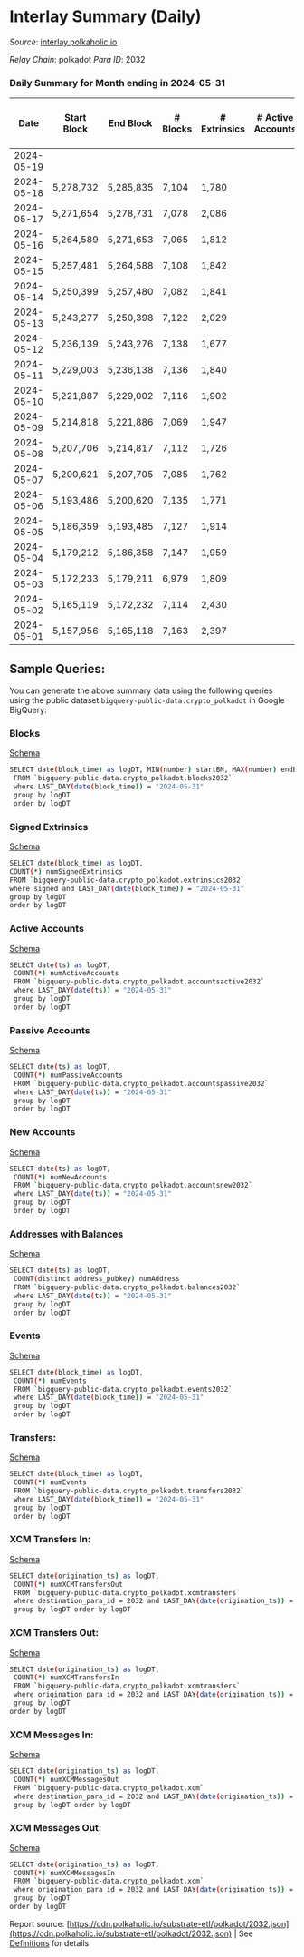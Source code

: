# Interlay Summary (Daily)

_Source_: [interlay.polkaholic.io](https://interlay.polkaholic.io)

*Relay Chain*: polkadot
*Para ID*: 2032



### Daily Summary for Month ending in 2024-05-31


| Date    | Start Block | End Block | # Blocks | # Extrinsics | # Active Accounts | # Passive Accounts | # New Accounts | # Addresses | # Events  | # Transfers ($USD) | # XCM Transfers In ($USD) | # XCM Transfers Out ($USD) | # XCM In | # XCM Out | Issues |
|---------|-------------|-----------|----------|--------------|-------------------|--------------------|----------------|-------------|-----------|--------------------|---------------------------|----------------------------|----------|-----------|--------|
| 2024-05-19 |  |  |  |  |  |  |  |  |  |   |   |   |  |  |  |
| 2024-05-18 | 5,278,732 | 5,285,835 | 7,104 | 1,780 |  |  |  | 17,700 | 68,616 | 7,758 ($230,097.21) |   |   |  |  |  |
| 2024-05-17 | 5,271,654 | 5,278,731 | 7,078 | 2,086 |  |  |  | 17,692 | 71,314 | 8,024 ($524,436.34) |   |   |  |  |  |
| 2024-05-16 | 5,264,589 | 5,271,653 | 7,065 | 1,812 |  |  |  | 17,687 | 68,633 | 7,854 ($81,740.74) |   |   |  |  |  |
| 2024-05-15 | 5,257,481 | 5,264,588 | 7,108 | 1,842 |  |  |  | 17,680 | 69,409 | 7,985 ($223,115.03) |   |   |  |  |  |
| 2024-05-14 | 5,250,399 | 5,257,480 | 7,082 | 1,841 |  |  |  | 17,678 | 68,264 | 7,809 ($313,374.61) |   |   |  |  |  |
| 2024-05-13 | 5,243,277 | 5,250,398 | 7,122 | 2,029 |  |  |  | 17,667 | 69,514 | 7,834 ($378,654.17) |   |   |  |  |  |
| 2024-05-12 | 5,236,139 | 5,243,276 | 7,138 | 1,677 |  |  |  | 17,665 | 67,006 | 7,512 ($96,735.30) |   |   |  |  |  |
| 2024-05-11 | 5,229,003 | 5,236,138 | 7,136 | 1,840 |  |  |  | 17,660 | 68,201 | 7,688 ($87,747.74) |   |   |  |  |  |
| 2024-05-10 | 5,221,887 | 5,229,002 | 7,116 | 1,902 |  |  |  | 17,656 | 68,454 | 7,692 ($110,638.32) |   |   |  |  |  |
| 2024-05-09 | 5,214,818 | 5,221,886 | 7,069 | 1,947 |  |  |  | 14,067 | 68,731 | 7,733 ($200,138.47) |   |   |  |  |  |
| 2024-05-08 | 5,207,706 | 5,214,817 | 7,112 | 1,726 |  |  |  | 17,645 | 67,657 | 7,685 ($111,789.13) |   |   |  |  |  |
| 2024-05-07 | 5,200,621 | 5,207,705 | 7,085 | 1,762 |  |  |  | 17,640 | 67,752 | 7,693 ($148,571.89) |   |   |  |  |  |
| 2024-05-06 | 5,193,486 | 5,200,620 | 7,135 | 1,771 |  |  |  | 17,629 | 68,612 | 7,805 ($245,594.40) |   |   |  |  |  |
| 2024-05-05 | 5,186,359 | 5,193,485 | 7,127 | 1,914 |  |  |  | 17,621 | 69,185 | 7,819 ($297,332.70) |   |   |  |  |  |
| 2024-05-04 | 5,179,212 | 5,186,358 | 7,147 | 1,959 |  |  |  | 17,614 | 69,647 | 7,880 ($159,568.73) |   |   |  |  |  |
| 2024-05-03 | 5,172,233 | 5,179,211 | 6,979 | 1,809 |  |  |  | 17,609 | 67,788 | 7,662 ($232,722.92) |   |   |  |  |  |
| 2024-05-02 | 5,165,119 | 5,172,232 | 7,114 | 2,430 |  |  |  | 17,605 | 72,531 | 7,979 ($215,217.83) |   |   |  |  |  |
| 2024-05-01 | 5,157,956 | 5,165,118 | 7,163 | 2,397 |  |  |  | 17,589 | 73,239 | 8,021 ($246,147.49) |   |   |  |  |  |

## Sample Queries:
You can generate the above summary data using the following queries using the public dataset `bigquery-public-data.crypto_polkadot` in Google BigQuery:


### Blocks 

[Schema](https://github.com/colorfulnotion/substrate-etl/blob/main/schema/blocks.json)

```bash
SELECT date(block_time) as logDT, MIN(number) startBN, MAX(number) endBN, COUNT(*) numBlocks 
 FROM `bigquery-public-data.crypto_polkadot.blocks2032`  
 where LAST_DAY(date(block_time)) = "2024-05-31" 
 group by logDT 
 order by logDT
```

### Signed Extrinsics 

[Schema](https://github.com/colorfulnotion/substrate-etl/blob/main/schema/extrinsics.json)

```bash
SELECT date(block_time) as logDT, 
COUNT(*) numSignedExtrinsics 
FROM `bigquery-public-data.crypto_polkadot.extrinsics2032`  
where signed and LAST_DAY(date(block_time)) = "2024-05-31" 
group by logDT 
order by logDT
```

### Active Accounts 

[Schema](https://github.com/colorfulnotion/substrate-etl/blob/main/schema/accountsactive.json)

```bash
SELECT date(ts) as logDT, 
 COUNT(*) numActiveAccounts 
 FROM `bigquery-public-data.crypto_polkadot.accountsactive2032` 
 where LAST_DAY(date(ts)) = "2024-05-31" 
 group by logDT 
 order by logDT
```

### Passive Accounts 

[Schema](https://github.com/colorfulnotion/substrate-etl/blob/main/schema/accountspassive.json)

```bash
SELECT date(ts) as logDT, 
 COUNT(*) numPassiveAccounts 
 FROM `bigquery-public-data.crypto_polkadot.accountspassive2032` 
 where LAST_DAY(date(ts)) = "2024-05-31" 
 group by logDT 
 order by logDT
```

### New Accounts 

[Schema](https://github.com/colorfulnotion/substrate-etl/blob/main/schema/accountsnew.json)

```bash
SELECT date(ts) as logDT, 
 COUNT(*) numNewAccounts 
 FROM `bigquery-public-data.crypto_polkadot.accountsnew2032` 
 where LAST_DAY(date(ts)) = "2024-05-31" 
 group by logDT
 order by logDT
```

### Addresses with Balances 

[Schema](https://github.com/colorfulnotion/substrate-etl/blob/main/schema/balances.json)

```bash
SELECT date(ts) as logDT,
 COUNT(distinct address_pubkey) numAddress 
 FROM `bigquery-public-data.crypto_polkadot.balances2032` 
 where LAST_DAY(date(ts)) = "2024-05-31" 
 group by logDT 
 order by logDT
```

### Events 

[Schema](https://github.com/colorfulnotion/substrate-etl/blob/main/schema/events.json)

```bash
SELECT date(block_time) as logDT, 
 COUNT(*) numEvents 
 FROM `bigquery-public-data.crypto_polkadot.events2032` 
 where LAST_DAY(date(block_time)) = "2024-05-31" 
 group by logDT 
 order by logDT
```

### Transfers:

[Schema](https://github.com/colorfulnotion/substrate-etl/blob/main/schema/transfers.json)

```bash
SELECT date(block_time) as logDT, 
 COUNT(*) numEvents 
 FROM `bigquery-public-data.crypto_polkadot.transfers2032` 
 where LAST_DAY(date(block_time)) = "2024-05-31" 
 group by logDT 
 order by logDT
```

### XCM Transfers In: 

[Schema](https://github.com/colorfulnotion/substrate-etl/blob/main/schema/xcmtransfers.json)

```bash
SELECT date(origination_ts) as logDT, 
 COUNT(*) numXCMTransfersOut 
 FROM `bigquery-public-data.crypto_polkadot.xcmtransfers` 
 where destination_para_id = 2032 and LAST_DAY(date(origination_ts)) = "2024-05-31" 
 group by logDT order by logDT
```

### XCM Transfers Out: 

[Schema](https://github.com/colorfulnotion/substrate-etl/blob/main/schema/xcmtransfers.json)

```bash
SELECT date(origination_ts) as logDT, 
 COUNT(*) numXCMTransfersIn 
 FROM `bigquery-public-data.crypto_polkadot.xcmtransfers` 
 where origination_para_id = 2032 and LAST_DAY(date(origination_ts)) = "2024-05-31" 
 group by logDT 
order by logDT
```

### XCM Messages In: 

[Schema](https://github.com/colorfulnotion/substrate-etl/blob/main/schema/xcm.json)

```bash
SELECT date(origination_ts) as logDT, 
 COUNT(*) numXCMMessagesOut 
 FROM `bigquery-public-data.crypto_polkadot.xcm` 
 where destination_para_id = 2032 and LAST_DAY(date(origination_ts)) = "2024-05-31" 
 group by logDT order by logDT
```

### XCM Messages Out: 

[Schema](https://github.com/colorfulnotion/substrate-etl/blob/main/schema/xcm.json)

```bash
SELECT date(origination_ts) as logDT, 
 COUNT(*) numXCMMessagesIn 
 FROM `bigquery-public-data.crypto_polkadot.xcm` 
 where origination_para_id = 2032 and LAST_DAY(date(origination_ts)) = "2024-05-31" 
 group by logDT 
order by logDT
```


Report source: [https://cdn.polkaholic.io/substrate-etl/polkadot/2032.json](https://cdn.polkaholic.io/substrate-etl/polkadot/2032.json) | See [Definitions](/DEFINITIONS.md) for details
